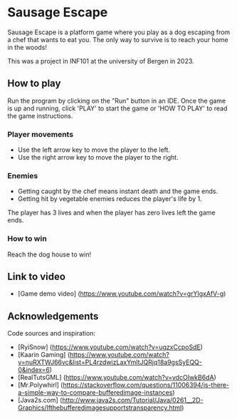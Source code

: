 # Sausage Escape

Sausage Escape is a platform game where you play as a dog escaping from a chef that wants to eat you. The only way to survive is to reach your home in the woods!

This was a project in INF101 at the university of Bergen in 2023.

## How to play

Run the program by clicking on the "Run" button in an IDE. Once the game is up and running, click 'PLAY' to start the game or 'HOW TO PLAY' to read the game instructions.

### Player movements

- Use the left arrow key to move the player to the left.
- Use the right arrow key to move the player to the right.

### Enemies

- Getting caught by the chef means instant death and the game ends.
- Getting hit by vegetable enemies reduces the player's life by 1.

The player has 3 lives and when the player has zero lives left the game ends.

### How to win

Reach the dog house to win!

## Link to video

- [Game demo video] (https://www.youtube.com/watch?v=grYIgxAfV-g)

## Acknowledgements

Code sources and inspiration:

- [RyiSnow] (https://www.youtube.com/watch?v=ugzxCcpoSdE)
- [Kaarin Gaming] (https://www.youtube.com/watch?v=nuRXTWJ66vc&list=PL4rzdwizLaxYmltJQRjq18a9gsSyEQQ-0&index=6)
- [RealTutsGML] (https://www.youtube.com/watch?v=vdcOIwkB6dA)
- [Mr.Polywhirl] (https://stackoverflow.com/questions/11006394/is-there-a-simple-way-to-compare-bufferedimage-instances)
- [Java2s.com] (http://www.java2s.com/Tutorial/Java/0261__2D-Graphics/Ifthebufferedimagesupportstransparency.html)
